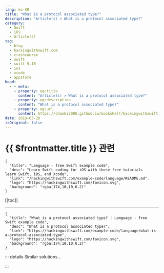 ```yaml
---
lang: ko-KR
title: "What is a protocol associated type?"
description: "Article(s) > What is a protocol associated type?"
category:
  - Swift
  - iOS
  - Article(s)
tag: 
  - blog
  - hackingwithswift.com
  - crashcourse
  - swift
  - swift-5.10
  - ios
  - xcode
  - appstore
head:
  - - meta:
    - property: og:title
      content: "Article(s) > What is a protocol associated type?"
    - property: og:description
      content: "What is a protocol associated type?"
    - property: og:url
      content: https://chanhi2000.github.io/bookshelf/hackingwithswift.com/example-code/language/what-is-a-protocol-associated-type.html
date: 2019-03-28
isOriginal: false
---
```


# {{ $frontmatter.title }} 관련

```component VPCard
{
  "title": "Language - free Swift example code",
  "desc": "Learn Swift coding for iOS with these free tutorials - learn Swift, iOS, and Xcode",
  "link": "/hackingwithswift.com/example-code/language/README.md",
  "logo": "https://hackingwithswift.com/favicon.svg",
  "background": "rgba(174,10,10,0.2)"
}
```

[[toc]]

---

```component VPCard
{
  "title": "What is a protocol associated type? | Language - free Swift example code",
  "desc": "What is a protocol associated type?",
  "link": "https://hackingwithswift.com/example-code/language/what-is-a-protocol-associated-type",
  "logo": "https://hackingwithswift.com/favicon.svg",
  "background": "rgba(174,10,10,0.2)"
}
```

<!-- TODO: 작성 -->

<!-- 
Associated types are a powerful way of making protocols generic, but they can be a bit confusing at first. In essence, they mark holes in protocols that must be filled by whatever types conform to those protocols.

Let’s start with a simple example: an `ItemStoring` protocol that can store items in an array. What *type* those items are depends on whatever conforms to the protocol, but we can still use them inside the protocol and any extensions.

Here’s the basic protocol:

```swift
protocol ItemStoring {
    associatedtype DataType

    var items: [DataType] { get set}
    mutating func add(item: DataType)
}
```

As you can see, it requires that conforming types provide an `items` array that holds an array of whatever is used to fill the `DataType` hole, and also a mutating method to add items of that type.

That mutating method is probably going to be the same for all conforming types, so we can write a protocol extension that provides a default implementation:

```swift
extension ItemStoring {
    mutating func add(item: DataType) {
        items.append(item)
    }
}
```

Finally we can create a `NameDatabase` struct that conforms to the `ItemStoring` protocol like this:

```swift
struct NameDatabase: ItemStoring {
    var items = [String]()
}
```

Swift is smart enough to realize that `String` is being used to fill the hole in the associated type, because the `items` array must be whatever `DataType` is.

That’s all the code written, so you can go ahead and use `NameDatabase`:

```swift
var names = NameDatabase()
names.add(item: "James")
names.add(item: "Jess")
```

-->

::: details Similar solutions…

<!--
/example-code/language/how-to-fix-the-error-protocol-can-only-be-used-as-a-generic-constraint-because-it-has-self-or-associated-type-requirements">How to fix the error “protocol can only be used as a generic constraint because it has Self or associated type requirements” 
/example-code/language/how-to-constrain-a-protocol-associated-type">How to constrain a protocol associated type 
/quick-start/swiftui/how-to-fix-protocol-view-can-only-be-used-as-a-generic-constraint-because-it-has-self-or-associated-type-requirements">How to fix “Protocol 'View' can only be used as a generic constraint because it has Self or associated type requirements” 
/example-code/language/how-to-add-associated-values-to-enums">How to add associated values to enums 
/quick-start/swiftui/how-to-fix-function-declares-an-opaque-return-type-but-has-no-return-statements-in-its-body-from-which-to-infer-an-underlying-ty">How to fix “Function declares an opaque return type, but has no return statements in its body from which to infer an underlying type”</a>
-->

:::

